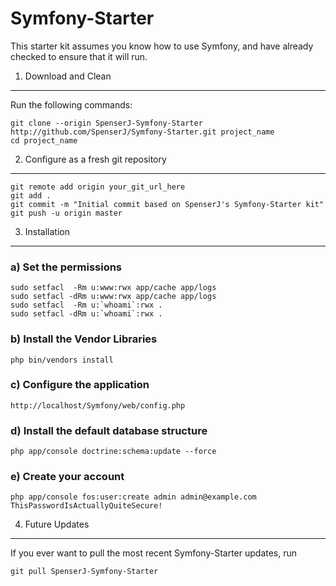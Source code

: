Symfony-Starter
========================

This starter kit assumes you know how to use Symfony, and have already checked to
ensure that it will run.

1) Download and Clean
---------------------

Run the following commands:

    git clone --origin SpenserJ-Symfony-Starter http://github.com/SpenserJ/Symfony-Starter.git project_name
    cd project_name

2) Configure as a fresh git repository
--------------------------------------

    git remote add origin your_git_url_here
    git add .
    git commit -m "Initial commit based on SpenserJ's Symfony-Starter kit"
    git push -u origin master

3) Installation
---------------

### a) Set the permissions

    sudo setfacl  -Rm u:www:rwx app/cache app/logs
    sudo setfacl -dRm u:www:rwx app/cache app/logs
    sudo setfacl  -Rm u:`whoami`:rwx .
    sudo setfacl -dRm u:`whoami`:rwx .

### b) Install the Vendor Libraries

    php bin/vendors install

### c) Configure the application

    http://localhost/Symfony/web/config.php

### d) Install the default database structure

    php app/console doctrine:schema:update --force

### e) Create your account

    php app/console fos:user:create admin admin@example.com ThisPasswordIsActuallyQuiteSecure!

4) Future Updates
-----------------

If you ever want to pull the most recent Symfony-Starter updates, run

    git pull SpenserJ-Symfony-Starter